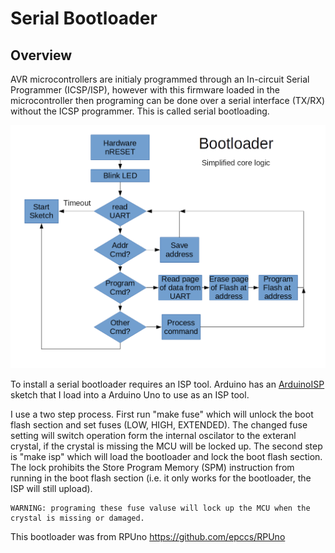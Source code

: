 # Serial Bootloader

## Overview

AVR microcontrollers are initialy programmed through an In-circuit Serial Programmer (ICSP/ISP), however with this firmware loaded in the microcontroller then programing can be done over a serial interface (TX/RX) without the ICSP programmer. This is called serial bootloading. 

![Simplified Core Logic](https://raw.githubusercontent.com/epccs/RPUno/master/Bootloader/SimplifiedCoreLogic.png "Simplified Core Logic")

To install a serial bootloader requires an ISP tool. Arduino has an [ArduinoISP] sketch that I load into a Arduino Uno to use as an ISP tool.

[ArduinoISP]: https://github.com/arduino/Arduino/blob/master/build/shared/examples/11.ArduinoISP/ArduinoISP/ArduinoISP.ino

I use a two step process. First run "make fuse" which will unlock the boot flash section and set fuses (LOW, HIGH, EXTENDED). The changed fuse setting will switch operation form the internal oscilator to the exteranl crystal, if the crystal is missing the MCU will be locked up. The second step is "make isp" which will load the bootloader and lock the boot flash section. The lock prohibits the Store Program Memory (SPM) instruction from running in the boot flash section (i.e. it only works for the bootloader, the ISP will still upload). 

    WARNING: programing these fuse valuse will lock up the MCU when the crystal is missing or damaged.
    
This bootloader was from RPUno
https://github.com/epccs/RPUno
